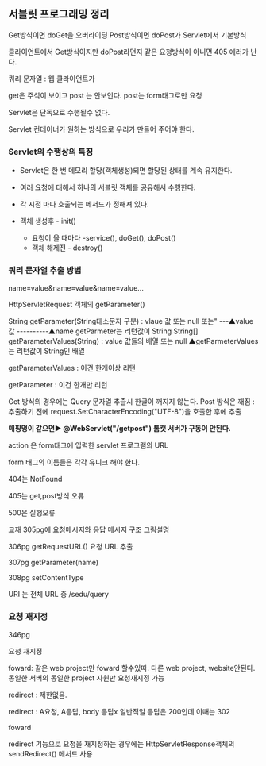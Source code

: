 ##  서블릿 프로그래밍 정리  
Get방식이면 doGet을 오버라이딩 Post방식이면 doPost가 Servlet에서 기본방식

클라이언트에서 Get방식이지만 doPost라던지 같은 요청방식이 아니면 405 에러가 난다.

쿼리 문자열 : 웹 클라이언트가 

get은 주석이 보이고 post 는 안보인다. post는 form태그로만 요청

Servlet은 단독으로 수행될수 없다.

Servlet 컨테이너가 원하는 방식으로 우리가 만들어 주어야 한다. 

### Servlet의 수행상의 특징

- Servlet은 한 번 메모리 할당(객체생성)되면 할당된 상태를 계속 유지한다.    

- 여러 요청에 대해서 하나의 서블릿 객체를 공유해서 수행한다. 

- 각 시점 마다 호출되는 메서드가 정해져 있다. 

- 객체 생성후 - init()
  - 요청이 올 때마다 -service(), doGet(), doPost()
  -  객체 해제전 - destroy()

### 쿼리 문자열 추출 방법

 name=value&name=value&name=value...

HttpServletRequest 객체의 getParameter()

String getParameter(String대소문자 구분) : vlaue 값 또는 null 또는" 
            ---▲value값           ----------▲name getParmeter는 리턴값이 String
	String[] getParameterValues(String) : value 값들의 배열 또는 null
                           ▲getParmeterValues는 리턴값이 String인 배열

getParameterValues : 이건 한개이상 리턴

getParameter : 이건 한개만 리턴 

Get 방식의 경우에는 Query 문자열 추출시 한글이 깨지지 않는다.
Post 방식은 깨짐 : 추출하기 전에 request.SetCharacterEncoding("UTF-8")을 호출한 후에 추출 

**매핑명이 같으면▶ @WebServlet("/getpost") 톰캣 서버가 구동이 안된다.**

action 은 form태그에 입력한 servlet 프로그램의 URL

form 태그의 이름들은 각각 유니크 해야 한다. 

404는 NotFound

405는 get,post방식 오류

500은 실행오류

교재 305pg에 요청메시지와 응답 메시지 구조 그림설명

306pg getRequestURL() 요청 URL 추출 

307pg getParameter(name) 

308pg setContentType

URI 는 전체 URL 중 /sedu/query

### 요청 재지정

346pg

요청 재지정

foward: 같은 web project만 foward 할수있따. 다른 web project, website안된다. 동일한 서버의 동일한 project 자원만 요청재지정 가능

redirect : 제한없음.

redirect : A요청, A응답, body 응답x 일반적일 응답은 200인데 이때는 302

foward

redirect 기능으로 요청을 재지정하는 경우에는 HttpServletResponse객체의  sendRedirect() 메서드 사용